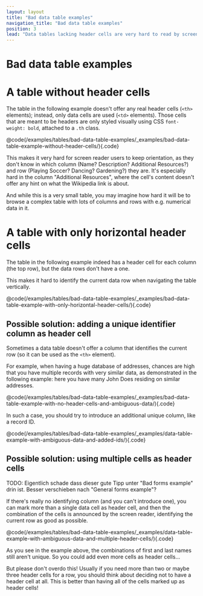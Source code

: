 ```yaml
---
layout: layout
title: "Bad data table examples"
navigation_title: "Bad data table examples"
position: 3
lead: "Data tables lacking header cells are very hard to read by screen reader users."
---
```


# Bad data table examples

# A table without header cells

The table in the following example doesn't offer any real header cells (`<th>` elements); instead, only data cells are used (`<td>` elements). Those cells that are meant to be headers are only styled visually using CSS `font-weight: bold`, attached to a `.th` class.

@code(/examples/tables/bad-data-table-examples/_examples/bad-data-table-example-without-header-cells/){.code}

This makes it very hard for screen reader users to keep orientation, as they don't know in which column (Name? Description? Additional Resources?) and row (Playing Soccer? Dancing? Gardening?) they are. It's especially hard in the column "Additional Resources", where the cell's content doesn't offer any hint on what the Wikipedia link is about.

And while this is a very small table, you may imagine how hard it will be to browse a complex table with lots of columns and rows with e.g. numerical data in it.

# A table with only horizontal header cells

The table in the following example indeed has a header cell for each column (the top row), but the data rows don't have a one.

This makes it hard to identify the current data row when navigating the table vertically.

@code(/examples/tables/bad-data-table-examples/_examples/bad-data-table-example-with-only-horizontal-header-cells/){.code}

## Possible solution: adding a unique identifier column as header cell

Sometimes a data table doesn't offer a column that identifies the current row (so it can be used as the `<th>` element).

For example, when having a huge database of addresses, chances are high that you have multiple records with very similar data, as demonstrated in the following example: here you have many John Does residing on similar addresses.

@code(/examples/tables/bad-data-table-examples/_examples/bad-data-table-example-with-no-header-cells-and-ambiguous-data/){.code}

In such a case, you should try to introduce an additional unique column, like a record ID.

@code(/examples/tables/bad-data-table-examples/_examples/data-table-example-with-ambiguous-data-and-added-ids/){.code}

## Possible solution: using multiple cells as header cells

TODO: Eigentlich schade dass dieser gute Tipp unter "Bad forms example" drin ist. Besser verschieben nach "General forms example"?

If there's really no identifying column (and you can't introduce one), you can mark more than a single data cell as header cell, and then the combination of the cells is announced by the screen reader, identifying the current row as good as possible.

@code(/examples/tables/bad-data-table-examples/_examples/data-table-example-with-ambiguous-data-and-multiple-header-cells/){.code}

As you see in the example above, the combinations of first and last names still aren't unique. So you could add even more cells as header cells...

But please don't overdo this! Usually if you need more than two or maybe three header cells for a row, you should think about deciding not to have a header cell at all. This is better than having all of the cells marked up as header cells!